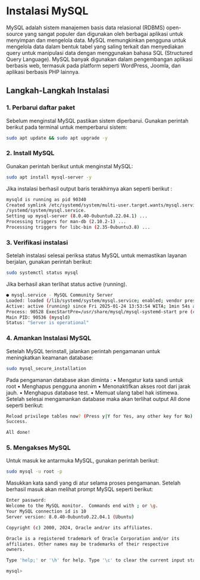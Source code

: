 # Instalasi MySQL
MySQL adalah sistem manajemen basis data relasional (RDBMS) open-source yang sangat populer dan digunakan oleh berbagai aplikasi untuk menyimpan dan mengelola data. MySQL memungkinkan pengguna untuk mengelola data dalam bentuk tabel yang saling terkait dan menyediakan query untuk manipulasi data dengan menggunakan bahasa SQL (Structured Query Language). MySQL banyak digunakan dalam pengembangan aplikasi berbasis web, termasuk pada platform seperti WordPress, Joomla, dan aplikasi berbasis PHP lainnya.
## Langkah-Langkah Instalasi
### 1. Perbarui daftar paket
Sebelum menginstal MySQL pastikan sistem diperbarui. Gunakan perintah berikut pada terminal untuk memperbarui sistem:
```bash
sudo apt update && sudo apt upgrade -y
```
### 2. Install MySQL
Gunakan perintah berikut untuk menginstal MySQL:
```bash
sudo apt install mysql-server -y
```
Jika instalasi berhasil output baris terakhirnya akan seperti berikut :
```bash
mysqld is running as pid 90340
Created symlink /etc/systemd/system/multi-user.target.wants/mysql.service → /lib
/systemd/system/mysql.service.
Setting up mysql-server (8.0.40-0ubuntu0.22.04.1) ...
Processing triggers for man-db (2.10.2-1) ...
Processing triggers for libc-bin (2.35-0ubuntu3.8) ...
```
### 3. Verifikasi instalasi
Setelah instalasi selesai periksa status MySQL untuk memastikan layanan berjalan, gunakan perintah berikut:
```bash
sudo systemctl status mysql
```
Jika berhasil akan terlihat status active (running).
```bash
● mysql.service - MySQL Community Server
Loaded: loaded (/lib/systemd/system/mysql.service; enabled; vendor preset:>
Active: active (running) since Fri 2025-01-24 13:53:54 WITA; 1min 54s ago
Process: 90528 ExecStartPre=/usr/share/mysql/mysql-systemd-start pre (code=>
Main PID: 90536 (mysqld)
Status: "Server is operational"
```
### 4. Amankan Instalasi MySQL
Setelah MySQL terinstall, jalankan perintah pengamanan untuk meningkatkan keamanan database:
```bash
sudo mysql_secure_installation
```
Pada pengamanan database akan diminta :
• Mengatur kata sandi untuk root
• Menghapus pengguna anonim
• Menonaktifkan akses root dari jarak jauh.
• Menghapus database test.
• Memuat ulang tabel hak istimewa.
Setelah selesai mengamankan database maka akan terlihat output All done seperti berikut:
```bash
Reload privilege tables now? (Press y|Y for Yes, any other key for No) : y
Success.

All done! 
```
### 5. Mengakses MySQL
Untuk masuk ke antarmuka MySQL, gunakan perintah berikut:
```bash
sudo mysql -u root -p
```
Masukkan kata sandi yang di atur selama proses pengamanan. Setelah berhasil masuk  akan melihat prompt MySQL seperti berikut:
```bash
Enter password: 
Welcome to the MySQL monitor.  Commands end with ; or \g.
Your MySQL connection id is 10
Server version: 8.0.40-0ubuntu0.22.04.1 (Ubuntu)

Copyright (c) 2000, 2024, Oracle and/or its affiliates.

Oracle is a registered trademark of Oracle Corporation and/or its
affiliates. Other names may be trademarks of their respective
owners.

Type 'help;' or '\h' for help. Type '\c' to clear the current input statement.

mysql> 
```